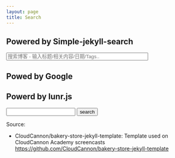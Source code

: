 ```yaml
---
layout: page
title: Search
---
```


## Powered by Simple-jekyll-search
<!-- HTML elements for search -->
<input type="text" id="search-input" placeholder="搜索博客 - 输入标题/相关内容/日期/Tags.." style="width:380px;"/>
<ul id="results-container"></ul>
<!-- script pointing to jekyll-search.js -->
<script src="/assets/simple-jekyll-search.js"></script>

<script>
SimpleJekyllSearch({
    searchInput: document.getElementById('search-input'),
    resultsContainer: document.getElementById('results-container'),
    json: '/assets/search.json',
    searchResultTemplate: '<li><a href="{url}" title="{desc}">{title}</a></li>',
    noResultsText: '没有搜索到文章',
    limit: 20,
    fuzzy: false
  })
</script>

## Powed by Google

<div id='googlesearch'>
<script async src="https://cse.google.com/cse.js?cx=46146bed48dfe8403"></script>
<div class="gcse-search"></div>
</div>

## Powerd by lunr.js
<form action="/search" method="get">
  <input type="text" id="search-box" name="query">
  <input type="submit" value="search">
</form>

<ul id="search-results"></ul>

<script>
  window.store = {
    {% for post in site.posts %}
      "{{ post.url | slugify }}": {
        "title": "{{ post.title | xml_escape }}",
        "author": "{{ post.author | xml_escape }}",
        "category": "{{ post.category | xml_escape }}",
        "content": {{ post.content | strip_html | strip_newlines | jsonify }},
        "url": "{{ post.url | xml_escape }}"
      }
      {% unless forloop.last %},{% endunless %}
    {% endfor %}
  };
</script>
<script src="/assets/lunr.min.js"></script>
<script src="/assets/search.js"></script>

Source: 
- CloudCannon/bakery-store-jekyll-template: Template used on CloudCannon Academy screencasts
https://github.com/CloudCannon/bakery-store-jekyll-template